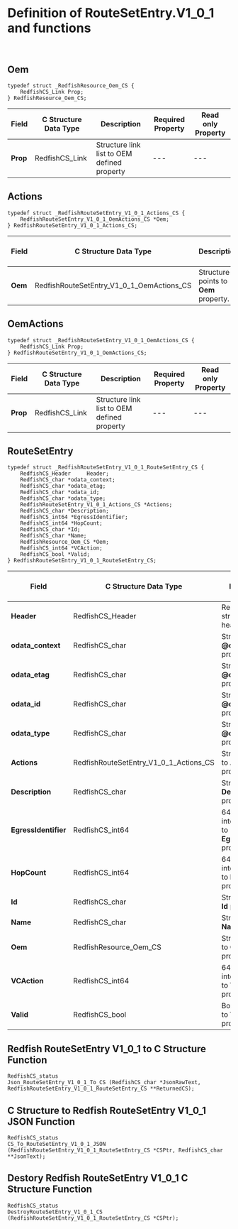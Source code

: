 # Definition of RouteSetEntry.V1_0_1 and functions<br><br>

## Oem
    typedef struct _RedfishResource_Oem_CS {
        RedfishCS_Link Prop;
    } RedfishResource_Oem_CS;

|Field |C Structure Data Type|Description |Required Property|Read only Property
| ---  | --- | --- | --- | ---
|**Prop**|RedfishCS_Link| Structure link list to OEM defined property| ---| ---


## Actions
    typedef struct _RedfishRouteSetEntry_V1_0_1_Actions_CS {
        RedfishRouteSetEntry_V1_0_1_OemActions_CS *Oem;
    } RedfishRouteSetEntry_V1_0_1_Actions_CS;

|Field |C Structure Data Type|Description |Required Property|Read only Property
| ---  | --- | --- | --- | ---
|**Oem**|RedfishRouteSetEntry_V1_0_1_OemActions_CS| Structure points to **Oem** property.| No| No


## OemActions
    typedef struct _RedfishRouteSetEntry_V1_0_1_OemActions_CS {
        RedfishCS_Link Prop;
    } RedfishRouteSetEntry_V1_0_1_OemActions_CS;

|Field |C Structure Data Type|Description |Required Property|Read only Property
| ---  | --- | --- | --- | ---
|**Prop**|RedfishCS_Link| Structure link list to OEM defined property| ---| ---


## RouteSetEntry
    typedef struct _RedfishRouteSetEntry_V1_0_1_RouteSetEntry_CS {
        RedfishCS_Header     Header;
        RedfishCS_char *odata_context;
        RedfishCS_char *odata_etag;
        RedfishCS_char *odata_id;
        RedfishCS_char *odata_type;
        RedfishRouteSetEntry_V1_0_1_Actions_CS *Actions;
        RedfishCS_char *Description;
        RedfishCS_int64 *EgressIdentifier;
        RedfishCS_int64 *HopCount;
        RedfishCS_char *Id;
        RedfishCS_char *Name;
        RedfishResource_Oem_CS *Oem;
        RedfishCS_int64 *VCAction;
        RedfishCS_bool *Valid;
    } RedfishRouteSetEntry_V1_0_1_RouteSetEntry_CS;

|Field |C Structure Data Type|Description |Required Property|Read only Property
| ---  | --- | --- | --- | ---
|**Header**|RedfishCS_Header|Redfish C structure header|---|---
|**odata_context**|RedfishCS_char| String pointer to **@odata.context** property.| No| No
|**odata_etag**|RedfishCS_char| String pointer to **@odata.etag** property.| No| No
|**odata_id**|RedfishCS_char| String pointer to **@odata.id** property.| Yes| No
|**odata_type**|RedfishCS_char| String pointer to **@odata.type** property.| Yes| No
|**Actions**|RedfishRouteSetEntry_V1_0_1_Actions_CS| Structure points to **Actions** property.| No| No
|**Description**|RedfishCS_char| String pointer to **Description** property.| No| Yes
|**EgressIdentifier**|RedfishCS_int64| 64-bit long long interger pointer to **EgressIdentifier** property.| No| No
|**HopCount**|RedfishCS_int64| 64-bit long long interger pointer to **HopCount** property.| No| No
|**Id**|RedfishCS_char| String pointer to **Id** property.| Yes| Yes
|**Name**|RedfishCS_char| String pointer to **Name** property.| Yes| Yes
|**Oem**|RedfishResource_Oem_CS| Structure points to **Oem** property.| No| No
|**VCAction**|RedfishCS_int64| 64-bit long long interger pointer to **VCAction** property.| No| No
|**Valid**|RedfishCS_bool| Boolean pointer to **Valid** property.| No| No
## Redfish RouteSetEntry V1_0_1 to C Structure Function
    RedfishCS_status
    Json_RouteSetEntry_V1_0_1_To_CS (RedfishCS_char *JsonRawText, RedfishRouteSetEntry_V1_0_1_RouteSetEntry_CS **ReturnedCS);

## C Structure to Redfish RouteSetEntry V1_0_1 JSON Function
    RedfishCS_status
    CS_To_RouteSetEntry_V1_0_1_JSON (RedfishRouteSetEntry_V1_0_1_RouteSetEntry_CS *CSPtr, RedfishCS_char **JsonText);

## Destory Redfish RouteSetEntry V1_0_1 C Structure Function
    RedfishCS_status
    DestroyRouteSetEntry_V1_0_1_CS (RedfishRouteSetEntry_V1_0_1_RouteSetEntry_CS *CSPtr);

